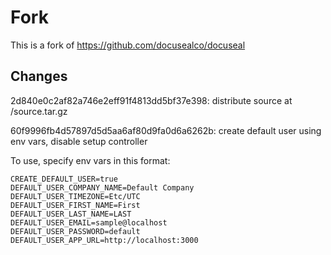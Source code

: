 # Fork

This is a fork of https://github.com/docusealco/docuseal

## Changes

2d840e0c2af82a746e2eff91f4813dd5bf37e398: distribute source at /source.tar.gz

60f9996fb4d57897d5d5aa6af80d9fa0d6a6262b: create default user using env vars, disable setup controller

To use, specify env vars in this format:

```
CREATE_DEFAULT_USER=true
DEFAULT_USER_COMPANY_NAME=Default Company
DEFAULT_USER_TIMEZONE=Etc/UTC
DEFAULT_USER_FIRST_NAME=First
DEFAULT_USER_LAST_NAME=LAST
DEFAULT_USER_EMAIL=sample@localhost
DEFAULT_USER_PASSWORD=default
DEFAULT_USER_APP_URL=http://localhost:3000
```
